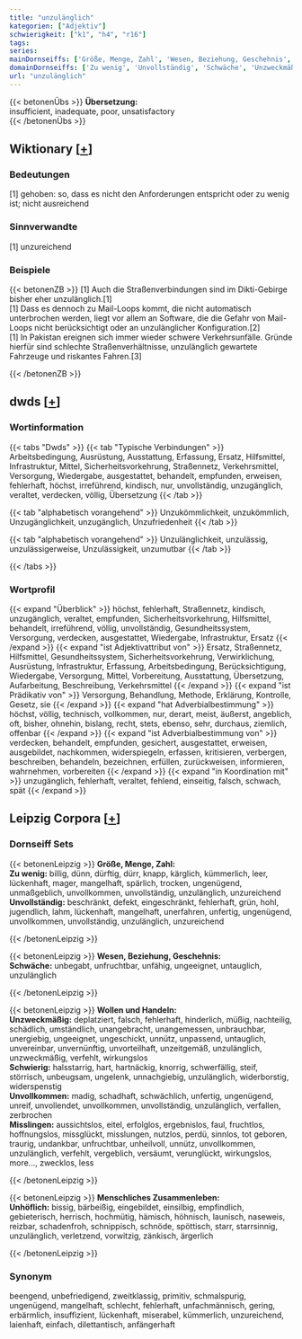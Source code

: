 ```yaml
---
title: "unzulänglich"
kategorien: ["Adjektiv"]
schwierigkeit: ["k1", "h4", "r16"]
tags:
series:
mainDornseiffs: ['Größe, Menge, Zahl', 'Wesen, Beziehung, Geschehnis', 'Wollen und Handeln', 'Menschliches Zusammenleben']
domainDornseiffs: ['Zu wenig', 'Unvollständig', 'Schwäche', 'Unzweckmäßig', 'Schwierig', 'Unvollkommen', 'Misslingen', 'Unhöflich']
url: "unzulänglich"
---
```


{{< betonenÜbs >}}
**Übersetzung:**  
insufficient, inadequate, poor, unsatisfactory  
{{< /betonenÜbs >}}

## Wiktionary [[+](https://de.wiktionary.org/wiki/unzulänglich)]

### Bedeutungen
[1] gehoben: so, dass es nicht den Anforderungen entspricht oder zu wenig ist; nicht ausreichend  

### Sinnverwandte
[1] unzureichend  

### Beispiele
{{< betonenZB >}}
[1] Auch die Straßenverbindungen sind im Dikti-Gebirge bisher eher unzulänglich.[1]  
[1] Dass es dennoch zu Mail-Loops kommt, die nicht automatisch unterbrochen werden, liegt vor allem an Software, die die Gefahr von Mail-Loops nicht berücksichtigt oder an unzulänglicher Konfiguration.[2]  
[1] In Pakistan ereignen sich immer wieder schwere Verkehrsunfälle. Gründe hierfür sind schlechte Straßenverhältnisse, unzulänglich gewartete Fahrzeuge und riskantes Fahren.[3]  

{{< /betonenZB >}}


## dwds [[+](https://www.dwds.de/wb/unzulänglich)]

### Wortinformation
{{< tabs "Dwds" >}}
{{< tab "Typische Verbindungen" >}}
Arbeitsbedingung, Ausrüstung, Ausstattung, Erfassung, Ersatz, Hilfsmittel, Infrastruktur, Mittel, Sicherheitsvorkehrung, Straßennetz, Verkehrsmittel, Versorgung, Wiedergabe, ausgestattet, behandelt, empfunden, erweisen, fehlerhaft, höchst, irreführend, kindisch, nur, unvollständig, unzugänglich, veraltet, verdecken, völlig, Übersetzung
{{< /tab >}}

{{< tab "alphabetisch vorangehend" >}}
Unzukömmlichkeit, unzukömmlich, Unzugänglichkeit, unzugänglich, Unzufriedenheit
{{< /tab >}}

{{< tab "alphabetisch vorangehend" >}}
Unzulänglichkeit, unzulässig, unzulässigerweise, Unzulässigkeit, unzumutbar
{{< /tab >}}

{{< /tabs >}}

### Wortprofil
{{< expand "Überblick" >}} höchst, fehlerhaft, Straßennetz, kindisch, unzugänglich, veraltet, empfunden, Sicherheitsvorkehrung, Hilfsmittel, behandelt, irreführend, völlig, unvollständig, Gesundheitssystem, Versorgung, verdecken, ausgestattet, Wiedergabe, Infrastruktur, Ersatz {{< /expand >}}
{{< expand "ist Adjektivattribut von" >}} Ersatz, Straßennetz, Hilfsmittel, Gesundheitssystem, Sicherheitsvorkehrung, Verwirklichung, Ausrüstung, Infrastruktur, Erfassung, Arbeitsbedingung, Berücksichtigung, Wiedergabe, Versorgung, Mittel, Vorbereitung, Ausstattung, Übersetzung, Aufarbeitung, Beschreibung, Verkehrsmittel {{< /expand >}}
{{< expand "ist Prädikativ von" >}} Versorgung, Behandlung, Methode, Erklärung, Kontrolle, Gesetz, sie {{< /expand >}}
{{< expand "hat Adverbialbestimmung" >}} höchst, völlig, technisch, vollkommen, nur, derart, meist, äußerst, angeblich, oft, bisher, ohnehin, bislang, recht, stets, ebenso, sehr, durchaus, ziemlich, offenbar {{< /expand >}}
{{< expand "ist Adverbialbestimmung von" >}} verdecken, behandelt, empfunden, gesichert, ausgestattet, erweisen, ausgebildet, nachkommen, widerspiegeln, erfassen, kritisieren, verbergen, beschreiben, behandeln, bezeichnen, erfüllen, zurückweisen, informieren, wahrnehmen, vorbereiten {{< /expand >}}
{{< expand "in Koordination mit" >}} unzugänglich, fehlerhaft, veraltet, fehlend, einseitig, falsch, schwach, spät {{< /expand >}}

## Leipzig Corpora [[+](https://corpora.uni-leipzig.de/en/res?word=unzulänglich&corpusId=deu_newscrawl-public_2018)]

### Dornseiff Sets
{{< betonenLeipzig >}}
**Größe, Menge, Zahl:**  
**Zu wenig:** billig, dünn, dürftig, dürr, knapp, kärglich, kümmerlich, leer, lückenhaft, mager, mangelhaft, spärlich, trocken, ungenügend, unmaßgeblich, unvollkommen, unvollständig, unzulänglich, unzureichend  
**Unvollständig:** beschränkt, defekt, eingeschränkt, fehlerhaft, grün, hohl, jugendlich, lahm, lückenhaft, mangelhaft, unerfahren, unfertig, ungenügend, unvollkommen, unvollständig, unzulänglich, unzureichend  

{{< /betonenLeipzig >}}


{{< betonenLeipzig >}}
**Wesen, Beziehung, Geschehnis:**  
**Schwäche:** unbegabt, unfruchtbar, unfähig, ungeeignet, untauglich, unzulänglich  

{{< /betonenLeipzig >}}


{{< betonenLeipzig >}}
**Wollen und Handeln:**  
**Unzweckmäßig:** deplatziert, falsch, fehlerhaft, hinderlich, müßig, nachteilig, schädlich, umständlich, unangebracht, unangemessen, unbrauchbar, unergiebig, ungeeignet, ungeschickt, unnütz, unpassend, untauglich, unvereinbar, unvernünftig, unvorteilhaft, unzeitgemäß, unzulänglich, unzweckmäßig, verfehlt, wirkungslos  
**Schwierig:** halsstarrig, hart, hartnäckig, knorrig, schwerfällig, steif, störrisch, unbeugsam, ungelenk, unnachgiebig, unzulänglich, widerborstig, widerspenstig  
**Unvollkommen:** madig, schadhaft, schwächlich, unfertig, ungenügend, unreif, unvollendet, unvollkommen, unvollständig, unzulänglich, verfallen, zerbrochen  
**Misslingen:** aussichtslos, eitel, erfolglos, ergebnislos, faul, fruchtlos, hoffnungslos, missglückt, misslungen, nutzlos, perdü, sinnlos, tot geboren, traurig, undankbar, unfruchtbar, unheilvoll, unnütz, unvollkommen, unzulänglich, verfehlt, vergeblich, versäumt, verunglückt, wirkungslos, more..., zwecklos, less  

{{< /betonenLeipzig >}}


{{< betonenLeipzig >}}
**Menschliches Zusammenleben:**  
**Unhöflich:** bissig, bärbeißig, eingebildet, einsilbig, empfindlich, gebieterisch, herrisch, hochmütig, hämisch, höhnisch, launisch, naseweis, reizbar, schadenfroh, schnippisch, schnöde, spöttisch, starr, starrsinnig, unzulänglich, verletzend, vorwitzig, zänkisch, ärgerlich  

{{< /betonenLeipzig >}}

### Synonym
beengend, unbefriedigend, zweitklassig, primitiv, schmalspurig, ungenügend, mangelhaft, schlecht, fehlerhaft, unfachmännisch, gering, erbärmlich, insuffizient, lückenhaft, miserabel, kümmerlich, unzureichend, laienhaft, einfach, dilettantisch, anfängerhaft

